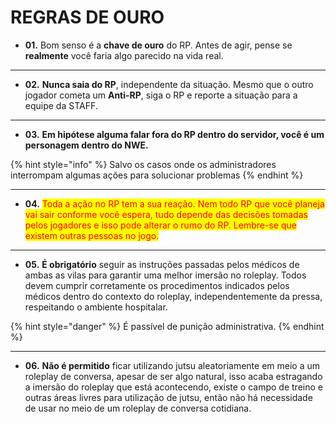 # REGRAS DE OURO

* **01.** Bom senso é a **chave de ouro** do RP. Antes de agir, pense se **realmente** você faria algo parecido na vida real.

***

* **02.** **Nunca saia do RP**, independente da situação. Mesmo que o outro jogador cometa um **Anti-RP**, siga o RP e reporte a situação para a equipe da STAFF.

***

* **03.** **Em hipótese alguma falar fora do RP dentro do servidor, você é um personagem dentro do NWE.**

{% hint style="info" %}
Salvo os casos onde os administradores interrompam algumas ações para solucionar problemas
{% endhint %}

***

* **04.** <mark style="color:red;">Toda a ação no RP tem a sua reação. Nem todo RP que você planeja vai sair conforme você espera, tudo depende das decisões tomadas pelos jogadores e isso pode alterar o rumo do RP. Lembre-se que existem outras pessoas no jogo.</mark>

***

* **05.** **É obrigatório** seguir as instruções passadas pelos médicos de ambas as vilas para garantir uma melhor imersão no roleplay. Todos devem cumprir corretamente os procedimentos indicados pelos médicos dentro do contexto do roleplay, independentemente da pressa, respeitando o ambiente hospitalar.

{% hint style="danger" %}
É passível de punição administrativa.
{% endhint %}

***

* **06.** **Não é permitido** ficar utilizando jutsu aleatoriamente em meio a um roleplay de conversa, apesar de ser algo natural, isso acaba estragando a imersão do roleplay que está acontecendo, existe o campo de treino e outras áreas livres para utilização de jutsu, então não há necessidade de usar no meio de um roleplay de conversa cotidiana.
